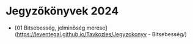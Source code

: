 # Jegyzőkönyvek 2024 
- [01 Bitsebesség, jelminőség mérése](https://leventegal.github.io/Tavkozles/Jegyzokonyv - Bitsebesség/)

